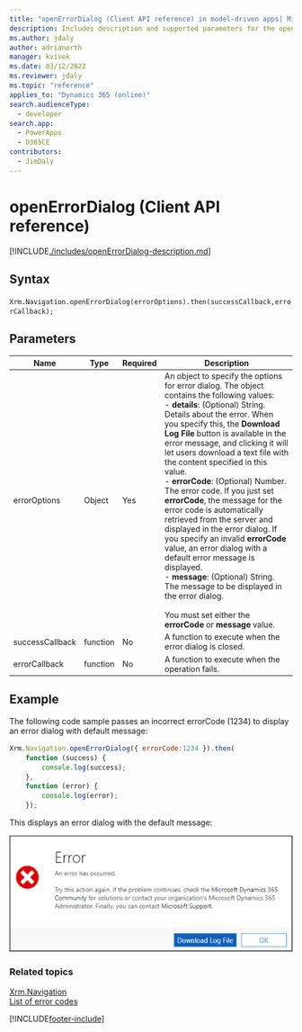 ```yaml
---
title: "openErrorDialog (Client API reference) in model-driven apps| MicrosoftDocs"
description: Includes description and supported parameters for the openErrorDialog method.
ms.author: jdaly
author: adrianorth
manager: kvivek
ms.date: 03/12/2022
ms.reviewer: jdaly
ms.topic: "reference"
applies_to: "Dynamics 365 (online)"
search.audienceType: 
  - developer
search.app: 
  - PowerApps
  - D365CE
contributors:
  - JimDaly
---
```

# openErrorDialog (Client API reference)



[!INCLUDE[./includes/openErrorDialog-description.md](./includes/openErrorDialog-description.md)]

## Syntax

`Xrm.Navigation.openErrorDialog(errorOptions).then(successCallback,errorCallback);`

## Parameters

|Name |Type |Required |Description |
|---|---|---|---|
|errorOptions|Object|Yes|An object to specify the options for error dialog. The object contains the following values:<br/>- **details**: (Optional) String. Details about the error. When you specify this, the **Download Log File** button is available in the error message, and clicking it will let users download a text file with the content specified in this value.<br/>- **errorCode**: (Optional) Number. The error code. If you just set **errorCode**, the message for the error code is automatically retrieved from the server and displayed in the error dialog. If you specify an invalid **errorCode** value, an error dialog with a default error message is displayed.<br/>- **message**: (Optional) String. The message to be displayed in the error dialog.<br/><br/>You must set either the **errorCode** or **message** value. |
|successCallback|function|No|A function to execute when the error dialog is closed.|
|errorCallback|function|No|A function to execute when the operation fails.|

## Example

The following code sample passes an incorrect errorCode (1234) to display an error dialog with default message:

```JavaScript
Xrm.Navigation.openErrorDialog({ errorCode:1234 }).then(
    function (success) {
        console.log(success);        
    },
    function (error) {
        console.log(error);
    });
```

This displays an error dialog with the default message:

![Error dialog with default message.](../../../media//clientapi_sampleerrordialog.png)

### Related topics

[Xrm.Navigation](../xrm-navigation.md)<br/>
[List of error codes](../../../../data-platform/org-service/web-service-error-codes.md)



[!INCLUDE[footer-include](../../../../../includes/footer-banner.md)]